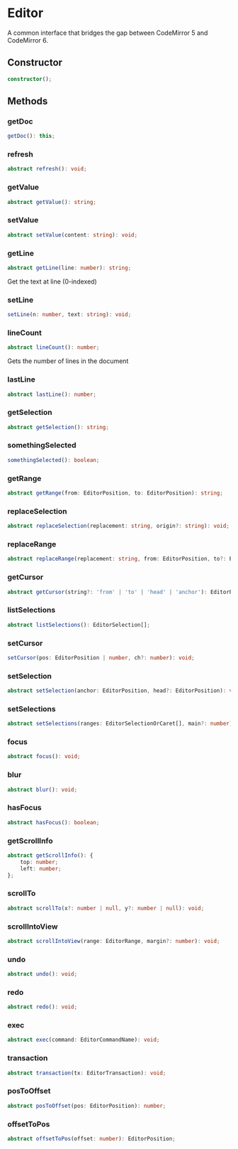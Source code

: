 # Editor

A common interface that bridges the gap between CodeMirror 5 and CodeMirror 6.

## Constructor

```ts
constructor();
```

## Methods

### getDoc

```ts
getDoc(): this;
```

### refresh

```ts
abstract refresh(): void;
```

### getValue

```ts
abstract getValue(): string;
```

### setValue

```ts
abstract setValue(content: string): void;
```

### getLine

```ts
abstract getLine(line: number): string;
```

Get the text at line (0-indexed)

### setLine

```ts
setLine(n: number, text: string): void;
```

### lineCount

```ts
abstract lineCount(): number;
```

Gets the number of lines in the document

### lastLine

```ts
abstract lastLine(): number;
```

### getSelection

```ts
abstract getSelection(): string;
```

### somethingSelected

```ts
somethingSelected(): boolean;
```

### getRange

```ts
abstract getRange(from: EditorPosition, to: EditorPosition): string;
```

### replaceSelection

```ts
abstract replaceSelection(replacement: string, origin?: string): void;
```

### replaceRange

```ts
abstract replaceRange(replacement: string, from: EditorPosition, to?: EditorPosition, origin?: string): void;
```

### getCursor

```ts
abstract getCursor(string?: 'from' | 'to' | 'head' | 'anchor'): EditorPosition;
```

### listSelections

```ts
abstract listSelections(): EditorSelection[];
```

### setCursor

```ts
setCursor(pos: EditorPosition | number, ch?: number): void;
```

### setSelection

```ts
abstract setSelection(anchor: EditorPosition, head?: EditorPosition): void;
```

### setSelections

```ts
abstract setSelections(ranges: EditorSelectionOrCaret[], main?: number): void;
```

### focus

```ts
abstract focus(): void;
```

### blur

```ts
abstract blur(): void;
```

### hasFocus

```ts
abstract hasFocus(): boolean;
```

### getScrollInfo

```ts
abstract getScrollInfo(): {
    top: number;
    left: number;
};
```

### scrollTo

```ts
abstract scrollTo(x?: number | null, y?: number | null): void;
```

### scrollIntoView

```ts
abstract scrollIntoView(range: EditorRange, margin?: number): void;
```

### undo

```ts
abstract undo(): void;
```

### redo

```ts
abstract redo(): void;
```

### exec

```ts
abstract exec(command: EditorCommandName): void;
```

### transaction

```ts
abstract transaction(tx: EditorTransaction): void;
```

### posToOffset

```ts
abstract posToOffset(pos: EditorPosition): number;
```

### offsetToPos

```ts
abstract offsetToPos(offset: number): EditorPosition;
```
